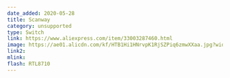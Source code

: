 ```yaml
---
date_added: 2020-05-28
title: Scanway
category: unsupported
type: Switch
link: https://www.aliexpress.com/item/33003287460.html
image: https://ae01.alicdn.com/kf/HTB1Hi1HNrvpK1RjSZPiq6zmwXXaa.jpg?width=960&height=960&hash=1920
link2: 
mlink: 
flash: RTL8710 
---
```

